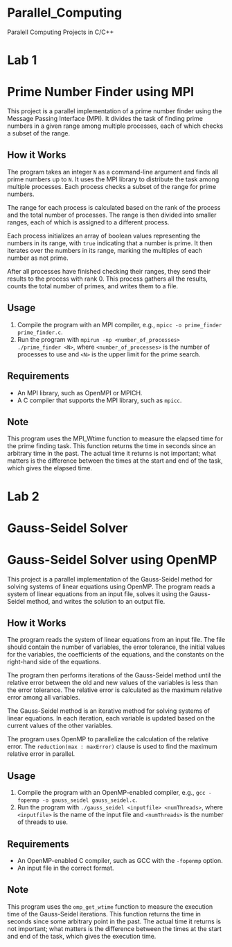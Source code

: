 # Parallel_Computing
Paralell Computing Projects in C/C++

# Lab 1 

# Prime Number Finder using MPI

This project is a parallel implementation of a prime number finder using the Message Passing Interface (MPI). It divides the task of finding prime numbers in a given range among multiple processes, each of which checks a subset of the range.

## How it Works

The program takes an integer `N` as a command-line argument and finds all prime numbers up to `N`. It uses the MPI library to distribute the task among multiple processes. Each process checks a subset of the range for prime numbers.

The range for each process is calculated based on the rank of the process and the total number of processes. The range is then divided into smaller ranges, each of which is assigned to a different process.

Each process initializes an array of boolean values representing the numbers in its range, with `true` indicating that a number is prime. It then iterates over the numbers in its range, marking the multiples of each number as not prime.

After all processes have finished checking their ranges, they send their results to the process with rank 0. This process gathers all the results, counts the total number of primes, and writes them to a file.

## Usage

1. Compile the program with an MPI compiler, e.g., `mpicc -o prime_finder prime_finder.c`.
2. Run the program with `mpirun -np <number_of_processes> ./prime_finder <N>`, where `<number_of_processes>` is the number of processes to use and `<N>` is the upper limit for the prime search.

## Requirements

- An MPI library, such as OpenMPI or MPICH.
- A C compiler that supports the MPI library, such as `mpicc`.

## Note

This program uses the MPI_Wtime function to measure the elapsed time for the prime finding task. This function returns the time in seconds since an arbitrary time in the past. The actual time it returns is not important; what matters is the difference between the times at the start and end of the task, which gives the elapsed time.




# Lab 2 

# Gauss-Seidel Solver

# Gauss-Seidel Solver using OpenMP

This project is a parallel implementation of the Gauss-Seidel method for solving systems of linear equations using OpenMP. The program reads a system of linear equations from an input file, solves it using the Gauss-Seidel method, and writes the solution to an output file.

## How it Works

The program reads the system of linear equations from an input file. The file should contain the number of variables, the error tolerance, the initial values for the variables, the coefficients of the equations, and the constants on the right-hand side of the equations.

The program then performs iterations of the Gauss-Seidel method until the relative error between the old and new values of the variables is less than the error tolerance. The relative error is calculated as the maximum relative error among all variables.

The Gauss-Seidel method is an iterative method for solving systems of linear equations. In each iteration, each variable is updated based on the current values of the other variables.

The program uses OpenMP to parallelize the calculation of the relative error. The `reduction(max : maxError)` clause is used to find the maximum relative error in parallel.

## Usage

1. Compile the program with an OpenMP-enabled compiler, e.g., `gcc -fopenmp -o gauss_seidel gauss_seidel.c`.
2. Run the program with `./gauss_seidel <inputfile> <numThreads>`, where `<inputfile>` is the name of the input file and `<numThreads>` is the number of threads to use.

## Requirements

- An OpenMP-enabled C compiler, such as GCC with the `-fopenmp` option.
- An input file in the correct format.

## Note

This program uses the `omp_get_wtime` function to measure the execution time of the Gauss-Seidel iterations. This function returns the time in seconds since some arbitrary point in the past. The actual time it returns is not important; what matters is the difference between the times at the start and end of the task, which gives the execution time.

